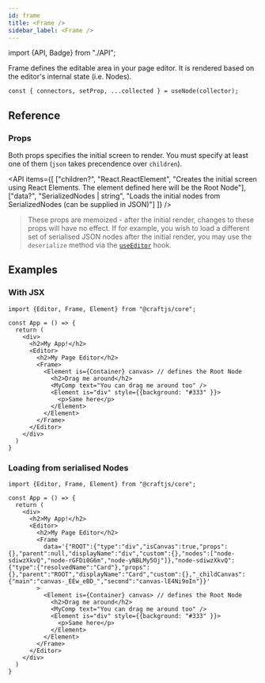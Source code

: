 ```yaml
---
id: frame
title: <Frame />
sidebar_label: <Frame />
---
```


import {API, Badge} from "./API";

<Badge type="component" />

Frame defines the editable area in your page editor. It is rendered based on the editor's internal state (i.e. Nodes).

```tsx
const { connectors, setProp, ...collected } = useNode(collector);
```



## Reference
### Props
Both props specifies the initial screen to render. You must specify at least one of them (`json` takes precendence over `children`).

<API items={[
  ["children?", "React.ReactElement", "Creates the initial screen using React Elements. The element defined here will be the Root Node"],
  ["data?", "SerializedNodes | string", "Loads the initial nodes from SerializedNodes (can be supplied in JSON)"]
]} />

> These props are memoized - after the initial render, changes to these props will have no effect. If for example, you wish to load a different set of serialised JSON nodes after the initial render, you may use the `deserialize` method via the [`useEditor`](/r/docs/api/useEditor) hook.

## Examples

### With JSX
```tsx {9,10,16,17}
import {Editor, Frame, Element} from "@craftjs/core";

const App = () => {
  return (
    <div>
      <h2>My App!</h2>
      <Editor>
        <h2>My Page Editor</h2>
        <Frame> 
          <Element is={Container} canvas> // defines the Root Node
            <h2>Drag me around</h2>
            <MyComp text="You can drag me around too" />
            <Element is="div" style={{background: "#333" }}>
              <p>Same here</p>
            </Element>
          </Element>
        </Frame>
      </Editor>
    </div>
  )
}
```

### Loading from serialised Nodes
```tsx {10}
import {Editor, Frame, Element} from "@craftjs/core";

const App = () => {
  return (
    <div>
      <h2>My App!</h2>
      <Editor>
        <h2>My Page Editor</h2>
        <Frame
          data='{"ROOT":{"type":"div","isCanvas":true,"props":{},"parent":null,"displayName":"div","custom":{},"nodes":["node-sdiwzXkvQ","node-rGFDi0G6m","node-yNBLMy5Oj"]},"node-sdiwzXkvQ":{"type":{"resolvedName":"Card"},"props":{},"parent":"ROOT","displayName":"Card","custom":{},"_childCanvas":{"main":"canvas-_EEw_eBD_","second":"canvas-lE4Ni9oIn"}}'
        > 
          <Element is={Container} canvas> // defines the Root Node
            <h2>Drag me around</h2>
            <MyComp text="You can drag me around too" />
            <Element is="div" style={{background: "#333" }}>
              <p>Same here</p>
            </Element>
          </Element>
        </Frame>
      </Editor>
    </div>
  )
}
```
